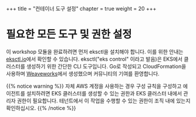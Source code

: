 +++
title = "컨테이너 도구 설정"
chapter = true
weight = 20
+++

# 필요한 모든 도구 및 권한 설정

이 workshop 모듈을 완료하려면 먼저 eksctl을 설치해야 합니다. 이를 위한 안내는 [eksctl.io](https://eksctl.io/introduction/#installation)에서 확인할 수 있습니다. eksctl("eks control" 이라고 발음)은 EKS에서 클러스터를 생성하기 위한 간단한 CLI 도구입니다. Go로 작성되고 CloudFormation을 사용하며 [Weaveworks](https://weave.works)에서 생성했으며 커뮤니티의 기여를 환영합니다.

{{% notice warning %}}
자체 AWS 계정을 사용하는 경우 구성 규칙을 구성하고 에이전트를 설치하려면 EKS 클러스터를 생성할 수 있는 권한과 EKS 클러스터 내에서 관리자 권한이 필요합니다. 테넌트에서 이 작업을 수행할 수 있는 권한이 조직 내에 있는지 확인하십시오.
{{% /notice %}}

